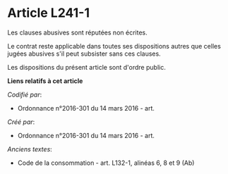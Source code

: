 # Article L241-1

Les clauses abusives sont réputées non écrites.

Le contrat reste applicable dans toutes ses dispositions autres que celles jugées abusives s'il peut subsister sans ces
clauses.

Les dispositions du présent article sont d'ordre public.

**Liens relatifs à cet article**

_Codifié par_:

  - Ordonnance n°2016-301 du 14 mars 2016 - art.

_Créé par_:

  - Ordonnance n°2016-301 du 14 mars 2016 - art.

_Anciens textes_:

  - Code de la consommation - art. L132-1, alinéas 6, 8 et 9 (Ab)
